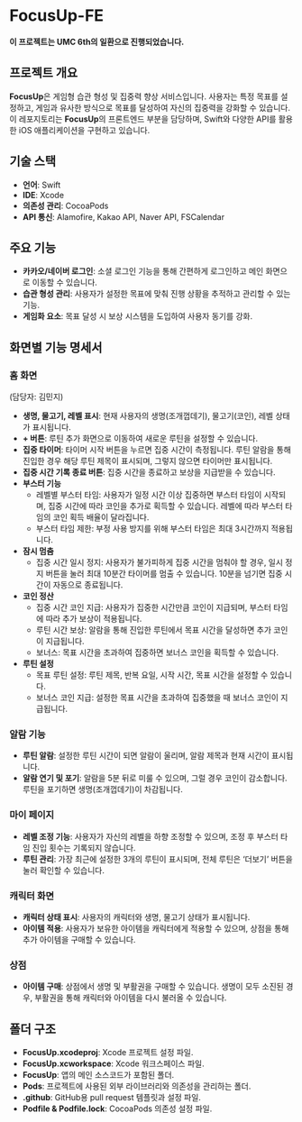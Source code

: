 # FocusUp-FE

**이 프로젝트는 UMC 6th의 일환으로 진행되었습니다.**

## 프로젝트 개요
**FocusUp**은 게임형 습관 형성 및 집중력 향상 서비스입니다. 사용자는 특정 목표를 설정하고, 게임과 유사한 방식으로 목표를 달성하여 자신의 집중력을 강화할 수 있습니다. 이 레포지토리는 **FocusUp**의 프론트엔드 부분을 담당하며, Swift와 다양한 API를 활용한 iOS 애플리케이션을 구현하고 있습니다.

## 기술 스택
- **언어**: Swift
- **IDE**: Xcode
- **의존성 관리**: CocoaPods
- **API 통신**: Alamofire, Kakao API, Naver API, FSCalendar

## 주요 기능
- **카카오/네이버 로그인**: 소셜 로그인 기능을 통해 간편하게 로그인하고 메인 화면으로 이동할 수 있습니다.
- **습관 형성 관리**: 사용자가 설정한 목표에 맞춰 진행 상황을 추적하고 관리할 수 있는 기능.
- **게임화 요소**: 목표 달성 시 보상 시스템을 도입하여 사용자 동기를 강화.

## 화면별 기능 명세서

### 홈 화면
(담당자: 김민지)
- **생명, 물고기, 레벨 표시**: 현재 사용자의 생명(조개껍데기), 물고기(코인), 레벨 상태가 표시됩니다.
- **+ 버튼**: 루틴 추가 화면으로 이동하여 새로운 루틴을 설정할 수 있습니다.
- **집중 타이머**: 타이머 시작 버튼을 누르면 집중 시간이 측정됩니다. 루틴 알람을 통해 진입한 경우 해당 루틴 제목이 표시되며, 그렇지 않으면 타이머만 표시됩니다.
- **집중 시간 기록 종료 버튼**: 집중 시간을 종료하고 보상을 지급받을 수 있습니다.
- **부스터 기능**
  - 레벨별 부스터 타임: 사용자가 일정 시간 이상 집중하면 부스터 타임이 시작되며, 집중 시간에 따라 코인을 추가로 획득할 수 있습니다. 레벨에 따라 부스터 타임의 코인 획득 배율이 달라집니다.
  - 부스터 타임 제한: 부정 사용 방지를 위해 부스터 타임은 최대 3시간까지 적용됩니다.
- **잠시 멈춤**
  - 집중 시간 일시 정지: 사용자가 불가피하게 집중 시간을 멈춰야 할 경우, 일시 정지 버튼을 눌러 최대 10분간 타이머를 멈출 수 있습니다. 10분을 넘기면 집중 시간이 자동으로 종료됩니다.
- **코인 정산**
  - 집중 시간 코인 지급: 사용자가 집중한 시간만큼 코인이 지급되며, 부스터 타임에 따라 추가 보상이 적용됩니다.
  - 루틴 시간 보상: 알람을 통해 진입한 루틴에서 목표 시간을 달성하면 추가 코인이 지급됩니다.
  - 보너스: 목표 시간을 초과하여 집중하면 보너스 코인을 획득할 수 있습니다.
- **루틴 설정**
  - 목표 루틴 설정: 루틴 제목, 반복 요일, 시작 시간, 목표 시간을 설정할 수 있습니다.
  - 보너스 코인 지급: 설정한 목표 시간을 초과하여 집중했을 때 보너스 코인이 지급됩니다.

### 알람 기능
- **루틴 알람**: 설정한 루틴 시간이 되면 알람이 울리며, 알람 제목과 현재 시간이 표시됩니다.
- **알람 연기 및 포기**: 알람을 5분 뒤로 미룰 수 있으며, 그럴 경우 코인이 감소합니다. 루틴을 포기하면 생명(조개껍데기)이 차감됩니다.

### 마이 페이지
- **레벨 조정 기능**: 사용자가 자신의 레벨을 하향 조정할 수 있으며, 조정 후 부스터 타임 진입 횟수는 기록되지 않습니다.
- **루틴 관리**: 가장 최근에 설정한 3개의 루틴이 표시되며, 전체 루틴은 ‘더보기’ 버튼을 눌러 확인할 수 있습니다.

### 캐릭터 화면
- **캐릭터 상태 표시**: 사용자의 캐릭터와 생명, 물고기 상태가 표시됩니다.
- **아이템 적용**: 사용자가 보유한 아이템을 캐릭터에게 적용할 수 있으며, 상점을 통해 추가 아이템을 구매할 수 있습니다.

### 상점
- **아이템 구매**: 상점에서 생명 및 부활권을 구매할 수 있습니다. 생명이 모두 소진된 경우, 부활권을 통해 캐릭터와 아이템을 다시 불러올 수 있습니다.


## 폴더 구조
- **FocusUp.xcodeproj**: Xcode 프로젝트 설정 파일.
- **FocusUp.xcworkspace**: Xcode 워크스페이스 파일.
- **FocusUp**: 앱의 메인 소스코드가 포함된 폴더.
- **Pods**: 프로젝트에 사용된 외부 라이브러리와 의존성을 관리하는 폴더.
- **.github**: GitHub용 pull request 템플릿과 설정 파일.
- **Podfile & Podfile.lock**: CocoaPods 의존성 설정 파일.

